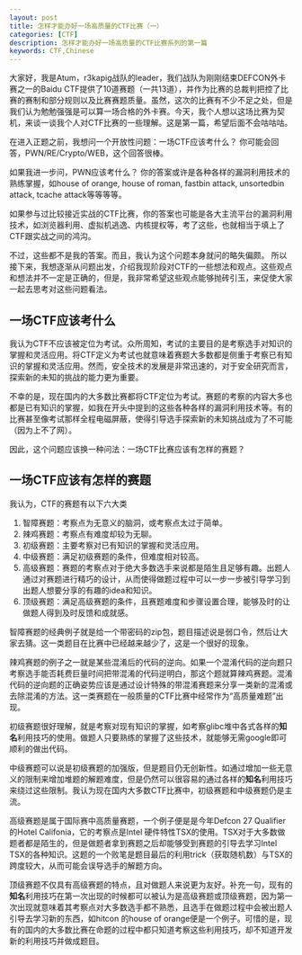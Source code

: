 ```yaml
---
layout: post
title: 怎样才能办好一场高质量的CTF比赛（一）
categories: [CTF]
description: 怎样才能办好一场高质量的CTF比赛系列的第一篇
keywords: CTF,Chinese
---
```


大家好，我是Atum，r3kapig战队的leader，我们战队为刚刚结束DEFCON外卡赛之一的Baidu CTF提供了10道赛题（一共13道），并作为比赛的总裁判把控了比赛的赛制和部分规则以及比赛赛题质量。虽然，这次的比赛有不少不足之处，但是我们认为勉勉强强是可以算一场合格的外卡赛。今天，我个人想以这场比赛为契机，来谈一谈我个人对CTF比赛的一些理解。这是第一篇，希望后面不会咕咕咕。

在进入正题之前，我想问一个开放性问题：一场CTF应该考什么？
你可能会回答，PWN/RE/Crypto/WEB，这个回答很棒。

如果我进一步问，PWN应该考什么？
你的答案或许是各种各样的漏洞利用技术的熟练掌握，如house of orange, house of roman, fastbin attack, unsortedbin attack, tcache attack等等等等。

如果参与过比较接近实战的CTF比赛，你的答案也可能是各大主流平台的漏洞利用技术，如浏览器利用、虚拟机逃逸、内核提权等，考了这些，也就相当于填上了CTF跟实战之间的鸿沟。

不过，这些都不是我的答案。而且，我认为这个问题本身就问的略失偏颇。 所以接下来，我想逐渐从问题出发，介绍我现阶段对CTF的一些想法和观点。这些观点和想法并不一定是正确的，但是，我非常希望这些观点能够抛砖引玉，来促使大家一起去思考对这些问题看法。

##  一场CTF应该考什么


我认为CTF不应该被定位为考试。众所周知，考试的主要目的是考察选手对知识的掌握和灵活应用。将CTF定义为考试也就意味着赛题大多数都是侧重于考察已有知识的掌握和灵活应用。然而，安全技术的发展是非常迅速的，对于安全研究而言，探索新的未知的挑战的能力更为重要。

不幸的是，现在国内的大多数比赛都将CTF定位为考试。赛题的考察的内容大多也都是已有知识的掌握，如我在开头中提到的这些各种各样的漏洞利用技术等。有的比赛甚至像考试那样全程电磁屏蔽，使得引导选手探索新的未知挑战成为了不可能（因为上不了网）。

因此，这个问题应该换一种问法：一场CTF比赛应该有怎样的赛题？

## 一场CTF应该有怎样的赛题

我认为，CTF的赛题有以下六大类

1. 智障赛题：考察点为无意义的脑洞，或考察点太过于简单。
2. 辣鸡赛题：考察点有难度却较为无聊。
3. 初级赛题：主要考察对已有知识的掌握和灵活应用。
4. 中级赛题：满足初级赛题的条件，但难度相对较高。
5. 高级赛题：赛题的考察点对于绝大多数选手来说都是陌生且足够有趣。出题人通过对赛题进行精巧的设计，从而使得做题过程中可以一步一步被引导学习到出题人想要分享的有趣的idea和知识。
6. 顶级赛题：满足高级赛题的条件，且赛题难度和步骤设置合理，能够及时的让做题人得到及时反馈和成就感。

智障赛题的经典例子就是给一个带密码的zip包，题目描述说是弱口令，然后让大家去猜。这一类题目在比赛中已经越来越少了，这是一个很好的现象。

辣鸡赛题的例子之一就是某些混淆后的代码的逆向。如果一个混淆代码的逆向题只考察选手能否耗费巨量时间把带混淆的代码逆明白，那这个题就算辣鸡赛题。混淆代码的逆向题的正确姿势应该是通过设计特殊的带混淆赛题来分享一类新的混淆或去除混淆的方法。这一类赛题在一般质量的CTF比赛中经常作为“高质量难题”出现。

初级赛题很好理解，就是考察对现有知识的掌握，如考察glibc堆中各式各样的**知名**利用技巧的使用。做题人只要熟练的掌握了这些技术，就能够无需google即可顺利的做出代码。

中级赛题可以说是初级赛题的加强版，但是题目仍无创新性。如通过增加一些无意义的限制来增加堆题的解题难度，但是仍然可以很容易的通过各样的**知名**利用技巧来绕过这些限制。我认为现在国内大多数CTF比赛中，初级赛题和中级赛题仍是主流。

高级赛题是属于国际赛中高质量赛题，一个例子便是是今年Defcon 27 Qualifier的Hotel Califonia，它的考察点是Intel 硬件特性TSX的使用。TSX对于大多数做题者都是陌生的，但是做题者拿到赛题之后却能够受到赛题的引导去学习Intel TSX的各种知识。这题的一个败笔是题目最后的利用trick（获取随机数）与TSX的跨度较大，从而可能会误导选手的解题方向。

顶级赛题不仅具有高级赛题的特点，且对做题人来说更为友好。补充一句，现有的**知名**利用技巧在第一次出现的时候都可以被认为是高级赛题或顶级赛题，因为第一次出现就意味着其考察点对大多数选手都不熟悉，且选手在做题过程中会被出题人引导去学习新的东西，如hitcon 的house of orange便是一个例子。可惜的是，现有的国内的大多数比赛在命题的过程中都只知道考察这些利用技巧，却不知道开发新的利用技巧并做成题目。
